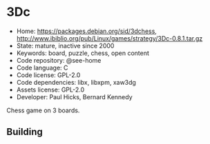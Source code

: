 # 3Dc

- Home: https://packages.debian.org/sid/3dchess, http://www.ibiblio.org/pub/Linux/games/strategy/3Dc-0.8.1.tar.gz
- State: mature, inactive since 2000
- Keywords: board, puzzle, chess, open content
- Code repository: @see-home
- Code language: C
- Code license: GPL-2.0
- Code dependencies: libx, libxpm, xaw3dg
- Assets license: GPL-2.0
- Developer: Paul Hicks, Bernard Kennedy

Chess game on 3 boards.

## Building
